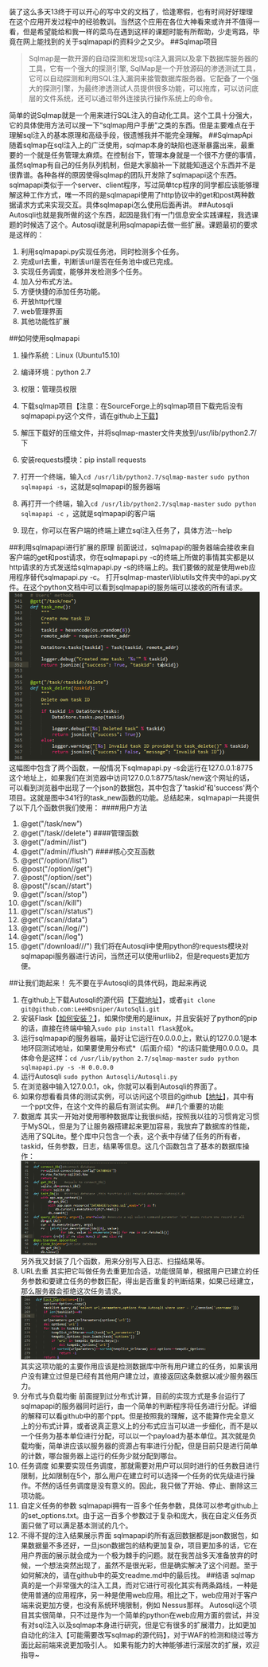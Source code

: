 装了这么多天13终于可以开心的写中文的文档了，恰逢寒假，也有时间好好理理在这个应用开发过程中的经验教训。当然这个应用在各位大神看来或许并不值得一看，但是希望能给和我一样的菜鸟在遇到这样的课题时能有所帮助，少走弯路，毕竟在网上能找到的关于sqlmapapi的资料少之又少。
##Sqlmap项目

> Sqlmap是一款开源的自动探测和发现sql注入漏洞以及拿下数据库服务器的工具，它有一个强大的探测引擎, SqlMap是一个开放源码的渗透测试工具，它可以自动探测和利用SQL注入漏洞来接管数据库服务器。它配备了一个强大的探测引擎，为最终渗透测试人员提供很多功能，可以拖库，可以访问底层的文件系统，还可以通过带外连接执行操作系统上的命令。

简单的说Sqlmap就是一个用来进行SQL注入的自动化工具。这个工具十分强大，它的具体使用方法可以搜一下“sqlmap用户手册”之类的东西。但是主要难点在于理解sql注入的基本原理和高级手段，很遗憾我并不能完全理解。
##SqlmapApi
随着sqlmap在sql注入上的广泛使用，sqlmap本身的缺陷也逐渐暴露出来，最重要的一个就是任务管理太麻烦。在控制台下，管理本身就是一个很不方便的事情，虽然sqlmap有自己的任务队列机制，但是大家脑补一下就能知道这个东西并不是很靠谱。各种各样的原因使得sqlmap的团队开发除了sqlmapapi这个东西。sqlmapapi类似于一个server、client程序，写过简单tcp程序的同学都应该能够理解这种工作方式，唯一不同的是sqlmapapi使用了http协议中的get和post两种数据请求方式来实现交互。具体sqlmapapi怎么使用后面再讲。
##Autosqli
Autosqli也就是我所做的这个东西，起因是我们有一门信息安全实践课程，我选课题的时候选了这个。Autosqli就是利用sqlmapapi去做一些扩展。课题最初的要求是这样的：
1. 利用sqlmapapi.py实现任务池，同时检测多个任务。
2. 完成url去重，判断该url是否在任务池中或已完成。
3. 实现任务调度，能够并发检测多个任务。
4. 加入分布式方法。
5. 方便快捷的添加任务功能。
6. 开放http代理
7. web管理界面
8. 其他功能性扩展

##如何使用sqlmapapi
1. 操作系统：Linux (Ubuntu15.10)
2. 编译环境：python 2.7
3. 权限：管理员权限
4. 下载sqlmap项目【注意：在SourceForge上的sqlmap项目下载完后没有sqlmapapi.py这个文件，请在github上[下载](https://github.com/sqlmapproject/sqlmap)】
5. 解压下载好的压缩文件，并将sqlmap-master文件夹放到/usr/lib/python2.7/下
6. 安装requests模块：pip install requests
7. 打开一个终端，输入`cd /usr/lib/python2.7/sqlmap-master` `sudo python sqlmapapi -s`，这就是sqlmapapi的服务器端

8. 再打开一个终端，输入`cd /usr/lib/python2.7/sqlmap-master` `sudo python sqlmapapi -c` ，这就是sqlmapapi的客户端
9. 现在，你可以在客户端的终端上建立sql注入任务了，具体方法--help

##利用sqlmapapi进行扩展的原理
前面说过，sqlmapapi的服务器端会接收来自客户端的get和post请求，你在sqlmapapi.py -c的终端上所做的事情其实都是以http请求的方式发送给sqlmapapi.py -s的终端上的。我们要做的就是使用web应用程序替代sqlmapapi.py -c。
打开sqlmap-master\lib\utils文件夹中的api.py文件。在这个python文档中可以看到sqlmapapi的服务端可以接收的所有请求。
![这里写图片描述](readme_pic/1.png)
这幅图中包含了两个函数，一般情况下sqlmapapi.py -s会运行在127.0.0.1:8775这个地址上，如果我们在浏览器中访问127.0.0.1:8775/task/new这个网址的话，可以看到浏览器中出现了一个json的数据包，其中包含了'taskid'和'success'两个项目。这就是图中341行的task_new函数的功能。总结起来，sqlmapapi一共提供了以下几个函数供我们使用：
####用户方法
1. @get("/task/new")
2. @get("/task//delete")
####管理函数
1. @get("/admin//list")
2. @get("/admin//flush")
####核心交互函数
1. @get("/option//list")
2. @post("/option//get")
3. @post("/option//set")
4. @post("/scan//start")
5. @get("/scan//stop")
6. @get("/scan//kill")
7. @get("/scan//status")
8. @get("/scan//data")
9. @get("/scan//log//")
10. @get("/scan//log")
11. @get("/download///")
我们将在Autosqli中使用python的requests模块对sqlmapapi服务器进行访问，当然还可以使用urllib2，但是requests更加方便。

##让我们跑起来！
先不要在乎Autosqli的具体代码，跑起来再说
1. 在github上下载Autosqli的源代码【[下载地址](https://github.com/LeeHDsniper/AutoSqli)】，或者`git clone git@github.com:LeeHDsniper/AutoSqli.git`
2. 安装Flask【[如何安装？](http://dormousehole.readthedocs.org/en/latest/installation.html)】，如果你使用的是linux，并且安装好了python的pip的话，直接在终端中输入`sudo pip install flask`就ok。
3. 运行sqlmapapi的服务器端，最好让它运行在0.0.0.0上，默认的127.0.0.1是本地环回测试地址，如果要使用分布式*（后面介绍）*的话只能使用0.0.0.0。具体命令是这样：`cd /usr/lib/python 2.7/sqlmap-master` `sudo python sqlmapapi.py -s -H 0.0.0.0` 
4. 运行Autosqli `sudo python Autosqli/Autosqli.py`
5. 在浏览器中输入127.0.0.1，ok，你就可以看到Autosqli的界面了。
6. 如果你想看看具体的测试实例，可以访问这个项目的github【[地址](https://github.com/LeeHDsniper/AutoSqli)】，其中有一个ppt文件，在这个文件的最后有测试实例。
##几个重要的功能
1. 数据库
其实一开始对使用哪种数据库让我很纠结，按照我以往的习惯肯定习惯于MySQL，但是为了让服务器搭建起来更加容易，我放弃了数据库的性能，选用了SQLite。整个库中只包含一个表，这个表中存储了任务的所有者，taskid，任务参数，日志，结果等信息。这几个函数包含了基本的数据库操作：
![这里写图片描述](readme_pic/2.png)
另外我又封装了几个函数，用来分别写入日志、扫描结果等。
2. URL去重
其实把它叫做任务去重更加合适，功能很简单，根据用户已建立的任务参数和要建立任务的参数匹配，得出是否重复的判断结果，如果已经建立，那么服务器会拒绝这次任务请求。
![这里写图片描述](readme_pic/3.png)
其实这项功能的主要作用应该是检测数据库中所有用户建立的任务，如果该用户没有建立过但是已经有其他用户建立过，直接返回这条数据以减少服务器压力。
3. 分布式与负载均衡
前面提到过分布式计算，目前的实现方式是多台运行了sqlmapapi的服务器同时运行，由一个简单的判断程序将任务进行分配。详细的解释可以看github中的那个ppt。但是按照我的理解，这不能算作完全意义上的分布式计算，或者说真正意义上的分布式应当可以进一步细化，而不是以一个任务为基本单位进行分配，可以以一个payload为基本单位。其次就是负载均衡，简单讲应该以服务器的资源占有率进行分配，但是目前只是进行简单的计数，哪台服务器上运行的任务少就分配到哪台。
4. 任务调度
如果要实现任务调度，那就需要对用户可以同时进行的任务数目进行限制，比如限制在5个，那么用户在建立时可以选择一个任务的优先级进行操作。不然的话任务调度是没有意义的。因此，我只做了开始、停止、删除这三项功能。
5. 自定义任务的参数
sqlmapapi拥有一百多个任务参数，具体可以参考github上的set_options.txt。由于这一百多个参数过于复杂和庞大，我在自定义任务页面只做了可以满足基本测试的几个。
6. 不得不提的注入结果展示界面
sqlmapapi的所有返回数据都是json数据包，如果数据量不多还好，一旦json数据包的结构更加复杂，项目更加多的话，它在用户界面的展示就会成为一个极为棘手的问题。就在我苦战多天准备放弃的时候，一个想法突然出现了，虽然不是很光彩，但是确实解决了这个问题。至于如何解决的，请在github中的英文readme.md中的最后找。
##结语
sqlmap真的是一个非常强大的注入工具，而对它进行可视化其实有两条路线，一种是使用普通的应用程序，另一种是使用web应用。相比之下，web应用对于客户端来说更加方便，也没有系统环境限制，例如 Nessus那样。
Autosqli这个项目其实很简单，只不过是作为一个简单的python在web应用方面的尝试，并没有对sql注入以及sqlmap本身进行研究，但是它有很多的扩展潜力，比如更加自动化的注入【可能需要改写sqlmap的源代码】，对于WAF的检测和绕过等方面比起前端来说更加吸引人。
如果有能力的大神能够进行深层次的扩展，欢迎指导~
